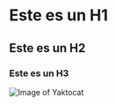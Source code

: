 # Este es un H1
## Este es un H2
### Este es un H3
![Image of Yaktocat](https://octodex.github.com/images/yaktocat.png)
